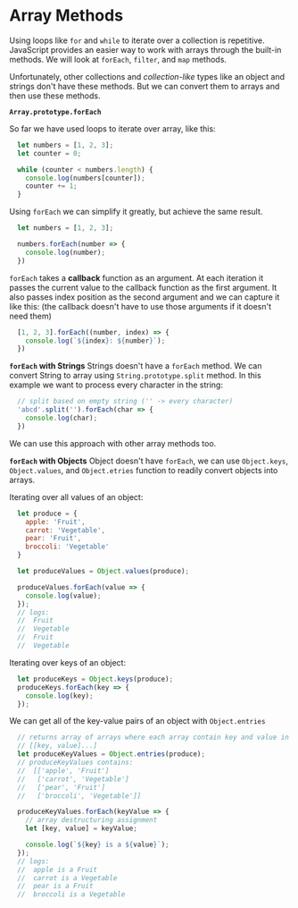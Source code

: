 # Array Methods
Using loops like `for` and `while` to iterate over a collection is repetitive. JavaScript provides an easier way to work with arrays through the built-in methods. We will look at `forEach`, `filter`, and `map` methods.

Unfortunately, other collections and *collection-like* types like an object and strings don't have these methods. But we can convert them to arrays and then use these methods.

**`Array.prototype.forEach`**

So far we have used loops to iterate over array, like this:
```javascript
  let numbers = [1, 2, 3];
  let counter = 0;

  while (counter < numbers.length) {
    console.log(numbers[counter]);
    counter += 1;
  }
```

Using `forEach` we can simplify it greatly, but achieve the same result.
```javascript
  let numbers = [1, 2, 3];

  numbers.forEach(number => {
    console.log(number);
  })
```
`forEach` takes a **callback** function as an argument. At each iteration it passes the current value to the callback function as the first argument. It also passes index position as the second argument and we can capture it like this: (the callback doesn't have to use those arguments if it doesn't need them)

```javascript
  [1, 2, 3].forEach((number, index) => {
    console.log(`${index}: ${number}`);
  })
```

**`forEach` with Strings**
Strings doesn't have a `forEach` method. We can convert String to array using `String.prototype.split` method. In this example we want to process every character in the string:

```javascript
  // split based on empty string ('' -> every character)
  'abcd'.split('').forEach(char => {
    console.log(char);
  })
```

We can use this approach with other array methods too.

**`forEach` with Objects**
Object doesn't have `forEach`, we can use `Object.keys`, `Object.values`, and `Object.etries` function to readily convert objects into arrays.

Iterating over all values of an object:
```javascript
  let produce = {
    apple: 'Fruit',
    carrot: 'Vegetable',
    pear: 'Fruit',
    broccoli: 'Vegetable'
  }

  let produceValues = Object.values(produce);

  produceValues.forEach(value => {
    console.log(value);
  });
  // logs:
  //  Fruit
  //  Vegetable
  //  Fruit
  //  Vegetable
```

Iterating over keys of an object:
```javascript
  let produceKeys = Object.keys(produce);
  produceKeys.forEach(key => {
    console.log(key);
  });
```

We can get all of the key-value pairs of an object with `Object.entries`
```javascript
  // returns array of arrays where each array contain key and value in that order
  // [[key, value]...]
  let produceKeyValues = Object.entries(produce);
  // produceKeyValues contains:
  //  [['apple', 'Fruit']
  //   ['carrot', 'Vegetable']
  //   ['pear', 'Fruit']
  //   ['broccoli', 'Vegetable']]

  produceKeyValues.forEach(keyValue => {
    // array destructuring assignment
    let [key, value] = keyValue;

    console.log(`${key} is a ${value}`);
  });
  // logs:
  //  apple is a Fruit
  //  carrot is a Vegetable
  //  pear is a Fruit
  //  broccoli is a Vegetable
```

